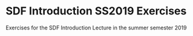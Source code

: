 # SDF Introduction SS2019 Exercises

Exercises for the SDF Introduction Lecture in the summer semester 2019